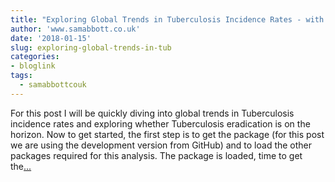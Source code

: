 ```yaml
---
title: "Exploring Global Trends in Tuberculosis Incidence Rates - with GetTBinR"
author: 'www.samabbott.co.uk'
date: '2018-01-15'
slug: exploring-global-trends-in-tub
categories:
- bloglink
tags:
  - samabbottcouk
---
```


For this post I will be quickly diving into global trends in Tuberculosis incidence rates and exploring whether Tuberculosis eradication is on the horizon. Now to get started, the first step is to get the package (for this post we are using the development version from GitHub) and to load the other packages required for this analysis. The package is loaded, time to get the[... <i class="fas fa-external-link-alt"></i>](http://www.samabbott.co.uk/post/intro-gettbinr/)

